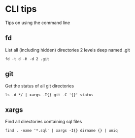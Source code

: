 # CLI tips

Tips on using the command line

## fd

List all (including hidden) directories 2 levels deep named .git

```
fd -t d -H -d 2 .git
```

## git

Get the status of all git directories

```
ls -d */ | xargs -I{} git -C '{}' status
```

## xargs

Find all directories containing sql files

```
find . -name '*.sql' | xargs -I{} dirname {} | uniq
```
